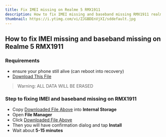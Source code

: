 ```yaml
---
title: Fix IMEI missing on Realme 5 RMX1911
description: How to fix IMEI missing and baseband missing RMX1911 realme 5
thumbnail: https://i.ytimg.com/vi/ZJGBDEnVjXI/sddefault.jpg
---
```


## How to fix IMEI missing and baseband missing on Realme 5 RMX1911

### Requirements
- ensure your phone still alive (can reboot into recovery)
- [Download This File](https://download.c.realme.com/osupdate/RMX1911EX_11_OTA_1750_all_jV3dh7ZywV3k.ozip)

> Warning: ALL DATA WILL BE ERASED

### Step to fixing IMEI and baseband missing on RMX1911
- Copy [Downloaded File Above](https://download.c.realme.com/osupdate/RMX1911EX_11_OTA_1750_all_jV3dh7ZywV3k.ozip) into **Internal Storage**
- Open **File Manager**
- Click [Downloaded File Above](https://download.c.realme.com/osupdate/RMX1911EX_11_OTA_1750_all_jV3dh7ZywV3k.ozip)
- Then you will have confirmation dialog and tap **Install**
- Wait about **5-15 minutes**
